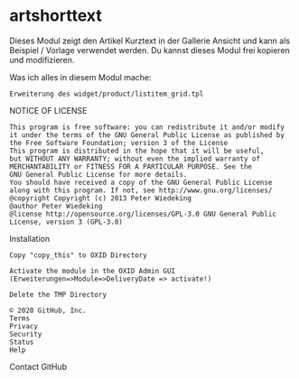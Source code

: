 # artshorttext
 
Dieses Modul zeigt den Artikel Kurztext in der Gallerie Ansicht und kann als Beispiel / Vorlage verwendet werden.
Du kannst dieses Modul frei kopieren und modifizieren.

Was ich alles in diesem Modul mache:

    Erweiterung des widget/product/listitem_grid.tpl
    
NOTICE OF LICENSE

    This program is free software: you can redistribute it and/or modify
    it under the terms of the GNU General Public License as published by
    the Free Software Foundation; version 3 of the License
    This program is distributed in the hope that it will be useful,
    but WITHOUT ANY WARRANTY; without even the implied warranty of
    MERCHANTABILITY or FITNESS FOR A PARTICULAR PURPOSE. See the
    GNU General Public License for more details.
    You should have received a copy of the GNU General Public License
    along with this program. If not, see http://www.gnu.org/licenses/
    @copyright Copyright (c) 2013 Peter Wiedeking
    @author Peter Wiedeking
    @license http://opensource.org/licenses/GPL-3.0 GNU General Public License, version 3 (GPL-3.0)

Installation

    Copy "copy_this" to OXID Directory

    Activate the module in the OXID Admin GUI (Erweiterungen=>Module=>DeliveryDate => activate!)

    Delete the TMP Directory

    © 2020 GitHub, Inc.
    Terms
    Privacy
    Security
    Status
    Help

Contact GitHub
